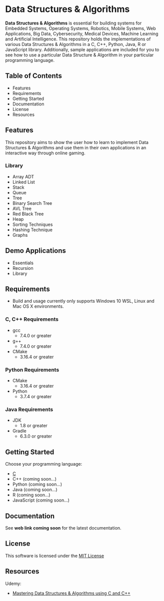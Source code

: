 # Data Structures & Algorithms

**Data Structures & Algorithms** is essential for building systems for Embedded Systems, Operating Systems, Robotics, Mobile Systems, Web Applications, Big Data, Cybersecurity, Medical Devices, Machine Learning and Artificial Intelligence. This repository holds the implementations of various Data Structures & Algorithms in a C, C++, Python, Java, R or JavaScript library. Additionally, sample applications are included for you to see how to use a particular Data Structure & Algorithm in your particular programming language.

## Table of Contents

- Features
- Requirements
- Getting Started
- Documentation
- License
- Resources

## Features

This repository aims to show the user how to learn to implement Data Structures & Algorithms and use them in their own applications in an interactive way through online gaming.

### Library

- Array ADT
- Linked List
- Stack
- Queue
- Tree
- Binary Search Tree
- AVL Tree
- Red Black Tree
- Heap
- Sorting Techniques
- Hashing Technique
- Graphs

## Demo Applications

- Essentials
- Recursion
- Library

## Requirements

- Build and usage currently only supports Windows 10 WSL, Linux and Mac OS X environments.

### C, C++ Requirements

- gcc
    - 7.4.0 or greater
- g++
    - 7.4.0 or greater
- CMake
    - 3.16.4 or greater

### Python Requirements

- CMake
    - 3.16.4 or greater
- Python
    - 3.7.4 or greater

### Java Requirements

- JDK
    - 1.8 or greater
- Gradle
    - 6.3.0 or greater

## Getting Started

Choose your programming language:

- [C](C)
- C++ (coming soon...)
- Python (coming soon...)
- Java (coming soon...)
- R (coming soon...)
- JavaScript (coming soon...)

## Documentation

See **web link coming soon** for the latest documentation.

## License

This software is licensed under the [MIT License](https://mit-license.org/)

## Resources

Udemy:

- [Mastering Data Structures & Algorithms using C and C++](https://www.udemy.com/course/datastructurescncpp/)